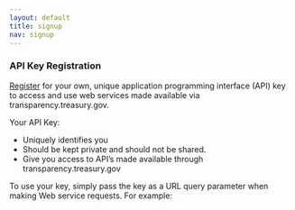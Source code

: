 ```yaml
---
layout: default
title: signup
nav: signup
---
```


### API Key Registration

[Register](https://api.data.gov/signup) for your own, unique application programming interface (API) key to access and use web services made available via transparency.treasury.gov. 

Your API Key:
* Uniquely identifies you
* Should be kept private and should not be shared.
* Give you access to API’s made available through transparency.treasury.gov

To use your key, simply pass the key as a URL query parameter when making Web service requests. For example: 

